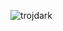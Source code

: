 ![trojdark](https://github.com/yuankong666/Ultimate-RAT-Collection/assets/128066597/37bc159e-daf0-4869-a60a-92258d5f4da1)
